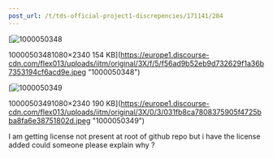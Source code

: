 ```yaml
---
post_url: /t/tds-official-project1-discrepencies/171141/284
---
```

[![1000050348](https://europe1.discourse-cdn.com/flex013/uploads/iitm/optimized/3X/f/5/f56ad9b52eb9d732629f1a36b7353194cf6acd9e_2_230x500.jpeg)

10000503481080×2340 154 KB](https://europe1.discourse-cdn.com/flex013/uploads/iitm/original/3X/f/5/f56ad9b52eb9d732629f1a36b7353194cf6acd9e.jpeg "1000050348")

  

[![1000050349](https://europe1.discourse-cdn.com/flex013/uploads/iitm/optimized/3X/0/3/031fb8ca7808375905f4725bba8fa6e38751802d_2_230x500.jpeg)

10000503491080×2340 190 KB](https://europe1.discourse-cdn.com/flex013/uploads/iitm/original/3X/0/3/031fb8ca7808375905f4725bba8fa6e38751802d.jpeg "1000050349")

  
I am getting license not present at root of github repo but i have the license added could someone please explain why ?